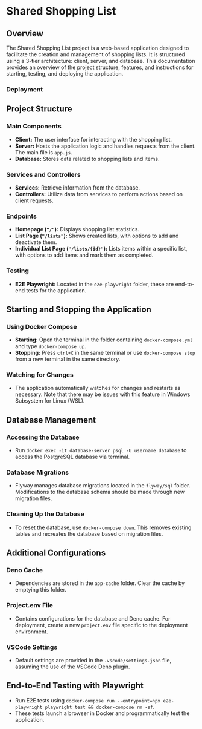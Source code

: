 # Shared Shopping List

## Overview

The Shared Shopping List project is a web-based application designed to
facilitate the creation and management of shopping lists. It is structured using
a 3-tier architecture: client, server, and database. This documentation provides
an overview of the project structure, features, and instructions for starting,
testing, and deploying the application.

### Deployment



## Project Structure

### Main Components

- **Client:** The user interface for interacting with the shopping list.
- **Server:** Hosts the application logic and handles requests from the client.
  The main file is `app.js`.
- **Database:** Stores data related to shopping lists and items.

### Services and Controllers

- **Services:** Retrieve information from the database.
- **Controllers:** Utilize data from services to perform actions based on client
  requests.

### Endpoints

- **Homepage (`"/"`):** Displays shopping list statistics.
- **List Page (`"/lists"`):** Shows created lists, with options to add and
  deactivate them.
- **Individual List Page (`"/lists/{id}"`):** Lists items within a specific
  list, with options to add items and mark them as completed.

### Testing

- **E2E Playwright:** Located in the `e2e-playwright` folder, these are
  end-to-end tests for the application.

## Starting and Stopping the Application

### Using Docker Compose

- **Starting:** Open the terminal in the folder containing `docker-compose.yml`
  and type `docker-compose up`.
- **Stopping:** Press `ctrl+C` in the same terminal or use `docker-compose stop`
  from a new terminal in the same directory.

### Watching for Changes

- The application automatically watches for changes and restarts as necessary.
  Note that there may be issues with this feature in Windows Subsystem for Linux
  (WSL).

## Database Management

### Accessing the Database

- Run `docker exec -it database-server psql -U username database` to access the
  PostgreSQL database via terminal.

### Database Migrations

- Flyway manages database migrations located in the `flyway/sql` folder.
  Modifications to the database schema should be made through new migration
  files.

### Cleaning Up the Database

- To reset the database, use `docker-compose down`. This removes existing tables
  and recreates the database based on migration files.

## Additional Configurations

### Deno Cache

- Dependencies are stored in the `app-cache` folder. Clear the cache by emptying
  this folder.

### Project.env File

- Contains configurations for the database and Deno cache. For deployment,
  create a new `project.env` file specific to the deployment environment.

### VSCode Settings

- Default settings are provided in the `.vscode/settings.json` file, assuming
  the use of the VSCode Deno plugin.

## End-to-End Testing with Playwright

- Run E2E tests using
  `docker-compose run --entrypoint=npx e2e-playwright playwright test && docker-compose rm -sf`.
- These tests launch a browser in Docker and programmatically test the
  application.
